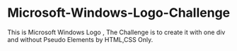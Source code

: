 # Microsoft-Windows-Logo-Challenge
This is Microsoft Windows Logo , The Challenge is to create it with one div and without Pseudo Elements by HTML,CSS Only.
